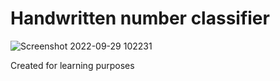 # Handwritten number classifier

![Screenshot 2022-09-29 102231](https://user-images.githubusercontent.com/90492963/193086112-0e480c39-9de0-440b-954d-61438a329df1.png)

Created for learning purposes 
